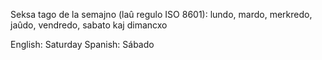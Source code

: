 Seksa tago de la semajno (laû regulo ISO 8601): lundo, mardo, merkredo, jaûdo, vendredo, sabato kaj dimancxo

English: Saturday
Spanish: Sábado